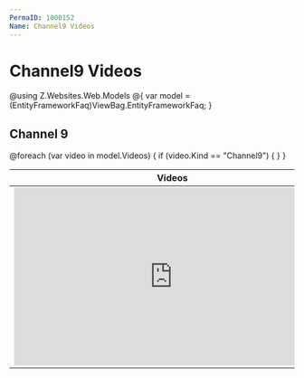 ```yaml
---
PermaID: 1000152
Name: Channel9 Videos
---
```


# Channel9 Videos

@using Z.Websites.Web.Models
@{
    var model = (EntityFrameworkFaq)ViewBag.EntityFrameworkFaq;
}

<h2>Channel 9</h2>
<table>
    <thead>
        <tr>
            <th>Videos</th>
            <th>Description</th>
        </tr>
    </thead>
    <tbody>    
    @foreach (var video in model.Videos) 
    {
        if (video.Kind == "Channel9")
        {
        <tr>
            <td>
                <iframe width='560' height='315' src="https://channel9.msdn.com/@video.ID/player?format=smooth" mozallowfullscreen='true' webkitallowfullscreen='true' allowFullScreen frameBorder="0"></iframe>
            </td>
            <td>
                <h3>@video.Title</h3>
                @video.Description
            </td>
        </tr>
        }
    }
    </tbody>
</table>